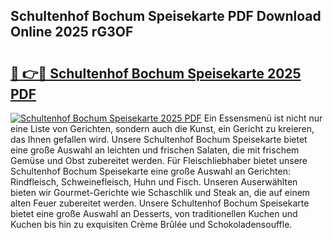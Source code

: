 ## Schultenhof Bochum Speisekarte PDF Download Online 2025 rG3OF

# <h2><a href="http://gc8dyev.nevu.top/?p=Schultenhof+Bochum+Speisekarte">🔗 👉🔴 Schultenhof Bochum Speisekarte 2025 PDF</a></h2>

[![Schultenhof Bochum Speisekarte 2025 PDF](https://i.imgur.com/dBaPXMq.png)](http://gc8dyev.nevu.top/?p=Schultenhof+Bochum+Speisekarte)
Ein Essensmenü ist nicht nur eine Liste von Gerichten, sondern auch die Kunst, ein Gericht zu kreieren, das Ihnen gefallen wird. Unsere Schultenhof Bochum Speisekarte bietet eine große Auswahl an leichten und frischen Salaten, die mit frischem Gemüse und Obst zubereitet werden. Für Fleischliebhaber bietet unsere Schultenhof Bochum Speisekarte eine große Auswahl an Gerichten: Rindfleisch, Schweinefleisch, Huhn und Fisch. Unseren Auserwählten bieten wir Gourmet-Gerichte wie Schaschlik und Steak an, die auf einem alten Feuer zubereitet werden. Unsere Schultenhof Bochum Speisekarte bietet eine große Auswahl an Desserts, von traditionellen Kuchen und Kuchen bis hin zu exquisiten Crème Brûlée und Schokoladensouffle.
